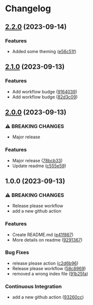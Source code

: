 # Changelog

## [2.2.0](https://github.com/mbaroncini/github_ci/compare/v2.1.0...v2.2.0) (2023-09-14)


### Features

* Added some theming ([e56c51f](https://github.com/mbaroncini/github_ci/commit/e56c51f33eb14643ac6b5994647ffad38cfeecb1))

## [2.1.0](https://github.com/mbaroncini/github_ci/compare/v2.0.0...v2.1.0) (2023-09-13)


### Features

* Add workflow budge ([9164039](https://github.com/mbaroncini/github_ci/commit/9164039ca6b137530ca71b21b02d743c7e5516b1))
* Add workflow budge ([82d3c09](https://github.com/mbaroncini/github_ci/commit/82d3c092113c27fe40a8f4f16291b6d2d7612cb6))

## [2.0.0](https://github.com/mbaroncini/github_ci/compare/v1.0.0...v2.0.0) (2023-09-13)


### ⚠ BREAKING CHANGES

* Major release

### Features

* Major release ([78bcb33](https://github.com/mbaroncini/github_ci/commit/78bcb33ae61ff83c5ffad7c8f3de7298a03d9f4f))
* Update readme ([c555e59](https://github.com/mbaroncini/github_ci/commit/c555e594994d09e4064c8e69c0b046b5b3a8fbf6))

## 1.0.0 (2023-09-13)


### ⚠ BREAKING CHANGES

* Release please workflow
* add a new github action

### Features

* Create README.md ([e41f867](https://github.com/mbaroncini/github_ci/commit/e41f8677890848355a556d9296d6ef23f5944233))
* More details on readme ([9291367](https://github.com/mbaroncini/github_ci/commit/9291367c55d5edf10afb7c265f70e156200d67f7))


### Bug Fixes

* release please action ([c2d6b96](https://github.com/mbaroncini/github_ci/commit/c2d6b96ad67b1eae142dad635803bf1a88b9cfef))
* Release please workflow ([58c8969](https://github.com/mbaroncini/github_ci/commit/58c8969fb97b80f6c475881f2d3629f152239a21))
* removed a wrong index file ([91b25fa](https://github.com/mbaroncini/github_ci/commit/91b25fa59bbea5e770cea784f5054d7776dd7bd6))


### Continuous Integration

* add a new github action ([93260cc](https://github.com/mbaroncini/github_ci/commit/93260cc65a477046ad234261e5410557e846bb2f))
